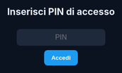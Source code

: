 <!doctype html>
<html lang="it">
<head>
  <meta charset="utf-8" />
  <meta name="viewport" content="width=device-width,initial-scale=1" />
  <title>Pannello di Controllo Antenne TV</title>
  <style>
    body {
      margin: 0;
      font-family: Inter, ui-sans-serif, system-ui, -apple-system, "Segoe UI", Roboto, "Helvetica Neue", Arial;
      background: linear-gradient(180deg, #071025 0%, #0f1724 100%);
      color: #e6f0ff;
    }
    .login-box {
      position: fixed; top: 0; left: 0; width: 100%; height: 100%;
      background: #0b1220; display: flex; flex-direction: column;
      align-items: center; justify-content: center; z-index: 999;
    }
    input {
      width: 200px; padding: 10px; margin: 10px 0;
      border: none; border-radius: 8px;
      background: #1e293b; color: white; text-align: center; font-size: 16px;
    }
    button {
      background: #1d9bf0; color: white;
      border: none; padding: 10px 16px;
      border-radius: 8px; cursor: pointer;
      font-weight: bold;
    }
    button:hover { opacity: 0.9; }
    .hidden { display: none; }
    .container { max-width: 1000px; margin: 0 auto; padding: 20px; }
    h1 { margin-bottom: 20px; }
    .antenna-list { margin-top: 20px; }
    .antenna-item {
      padding: 10px; background: #0b1220;
      margin-bottom: 8px; border-radius: 8px;
      display: flex; justify-content: space-between;
      align-items: center; flex-wrap: wrap;
      transition: all 0.3s ease;
    }
    .antenna-item.online { border-left: 4px solid #22c55e; }
    .antenna-item.offline { border-left: 4px solid #ef4444; }
    .antenna-actions { display: flex; gap: 8px; }
    .controls { margin-top: 20px; }
    .controls label { display: block; margin-top: 10px; }
  </style>
</head>
<body>

<div class="login-box" id="loginBox">
  <h2>Inserisci PIN di accesso</h2>
  <input type="password" id="pinInput" placeholder="PIN" maxlength="6" />
  <button id="loginBtn">Accedi</button>
  <div id="errorMsg" style="color:#ef4444;margin-top:8px;display:none;">PIN errato</div>
</div>

<div class="container hidden" id="fullPanel">
  <h1>Pannello di Controllo Antenne TV</h1>
  <button id="addAntennaBtn">Aggiungi antenna</button>
  <div class="antenna-list" id="antennaList"></div>
  <div class="controls">
    <h3>Dettagli antenna selezionata</h3>
    <label>Azimut: <span id="azVal">0</span>°</label>
    <input type="range" id="azimuth" min="0" max="360" step="1">
    <label>Potenza trasmissione: <span id="powerVal">50</span>%</label>
    <input type="range" id="power" min="0" max="100" step="1">
    <button id="applyBtn">Applica modifiche</button>
  </div>
</div>

<script>
const loginBtn = document.getElementById('loginBtn');
const pinInput = document.getElementById('pinInput');
const loginBox = document.getElementById('loginBox');
const errorMsg = document.getElementById('errorMsg');
const fullPanel = document.getElementById('fullPanel');

loginBtn.addEventListener('click', ()=> {
  const pin = pinInput.value.trim();
  if(pin === '111315'){
    loginBox.classList.add('hidden');
    fullPanel.classList.remove('hidden');
    document.title = 'Pannello di Controllo Antenne TV';
    initPanel();
  } else {
    errorMsg.style.display = 'block';
  }
});

pinInput.addEventListener('keydown', e => { if(e.key==='Enter') loginBtn.click(); });

function initPanel(){
  const antennaList = document.getElementById('antennaList');
  const azimuth = document.getElementById('azimuth');
  const azVal = document.getElementById('azVal');
  const power = document.getElementById('power');
  const powerVal = document.getElementById('powerVal');
  const applyBtn = document.getElementById('applyBtn');

  let antennas = [];
  let selectedIndex = null;

  function renderAntennas(){
    antennaList.innerHTML = '';
    antennas.forEach((a, i)=>{
      const div = document.createElement('div');
      div.className = 'antenna-item ' + (a.online ? 'online' : 'offline');
      div.innerHTML = `
        <span>${a.name} — ${a.online ? 'Online' : 'Non in funzione'} (Az:${a.az}° | Power:${a.power}%)</span>
        <div class="antenna-actions">
          <button onclick="toggleOnline(${i}, true)">Collega al decoder</button>
          <button onclick="toggleOnline(${i}, false)">Scollega</button>
        </div>
      `;
      div.addEventListener('click', ()=> selectAntenna(i));
      antennaList.appendChild(div);
    });
  }

  window.toggleOnline = function(index, status){
    antennas[index].online = status;
    renderAntennas();
  }

  function selectAntenna(index){
    selectedIndex = index;
    const a = antennas[index];
    azimuth.value = a.az;
    azVal.textContent = a.az;
    power.value = a.power;
    powerVal.textContent = a.power;
  }

  document.getElementById('addAntennaBtn').addEventListener('click', ()=>{
    const name = prompt('Nome nuova antenna:');
    if(!name) return;
    antennas.push({name, az:0, power:50, online:false});
    renderAntennas();
  });

  azimuth.addEventListener('input', ()=>{ 
    if(selectedIndex!==null){ 
      antennas[selectedIndex].az = Number(azimuth.value);
      azVal.textContent = azimuth.value; 
      renderAntennas();
    } 
  });

  power.addEventListener('input', ()=>{ 
    if(selectedIndex!==null){ 
      antennas[selectedIndex].power = Number(power.value);
      powerVal.textContent = power.value; 
      renderAntennas();
    } 
  });

  applyBtn.addEventListener('click', ()=>{
    if(selectedIndex===null) return;
    antennas[selectedIndex].az = Number(azimuth.value);
    antennas[selectedIndex].power = Number(power.value);
    renderAntennas();
  });

  renderAntennas();
}
</script>

</body>
</html>

